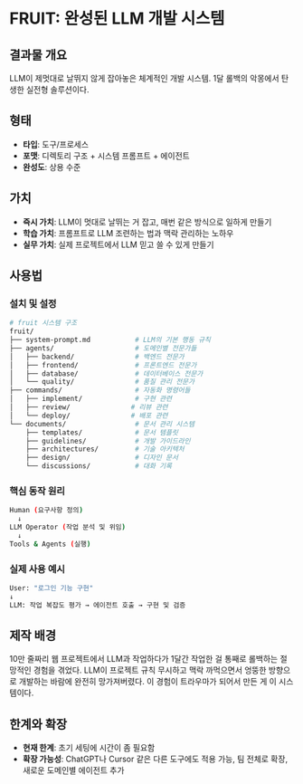 # FRUIT: 완성된 LLM 개발 시스템

## 결과물 개요

LLM이 제멋대로 날뛰지 않게 잡아놓은 체계적인 개발 시스템. 1달 롤백의 악몽에서 탄생한 실전형 솔루션이다.

## 형태

- **타입**: 도구/프로세스
- **포맷**: 디렉토리 구조 + 시스템 프롬프트 + 에이전트
- **완성도**: 상용 수준

## 가치

- **즉시 가치**: LLM이 멋대로 날뛰는 거 잡고, 매번 같은 방식으로 일하게 만들기
- **학습 가치**: 프롬프트로 LLM 조련하는 법과 맥락 관리하는 노하우
- **실무 가치**: 실제 프로젝트에서 LLM 믿고 쓸 수 있게 만들기

## 사용법

### 설치 및 설정

```bash
# fruit 시스템 구조
fruit/
├── system-prompt.md           # LLM의 기본 행동 규칙
├── agents/                    # 도메인별 전문가들
│   ├── backend/               # 백엔드 전문가
│   ├── frontend/              # 프론트엔드 전문가
│   ├── database/              # 데이터베이스 전문가
│   └── quality/               # 품질 관리 전문가
├── commands/                  # 자동화 명령어들
│   ├── implement/             # 구현 관련
│   ├── review/               # 리뷰 관련
│   └── deploy/               # 배포 관련
└── documents/                 # 문서 관리 시스템
    ├── templates/             # 문서 템플릿
    ├── guidelines/            # 개발 가이드라인
    ├── architectures/         # 기술 아키텍처
    ├── design/                # 디자인 문서
    └── discussions/           # 대화 기록
```

### 핵심 동작 원리

```bash
Human (요구사항 정의)
  ↓
LLM Operator (작업 분석 및 위임)
  ↓
Tools & Agents (실행)
```

### 실제 사용 예시

```bash
User: "로그인 기능 구현"
↓
LLM: 작업 복잡도 평가 → 에이전트 호출 → 구현 및 검증
```

## 제작 배경

10만 줄짜리 웹 프로젝트에서 LLM과 작업하다가 1달간 작업한 걸 통째로 롤백하는 절망적인 경험을 겪었다. LLM이 프로젝트 규칙 무시하고 맥락 까먹으면서 엉뚱한 방향으로 개발하는 바람에 완전히 망가져버렸다. 이 경험이 트라우마가 되어서 만든 게 이 시스템이다.

## 한계와 확장

- **현재 한계**: 초기 세팅에 시간이 좀 필요함
- **확장 가능성**: ChatGPT나 Cursor 같은 다른 도구에도 적용 가능, 팀 전체로 확장, 새로운 도메인별 에이전트 추가
